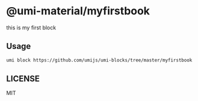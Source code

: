 # @umi-material/myfirstbook

this is my first block

## Usage

```sh
umi block https://github.com/umijs/umi-blocks/tree/master/myfirstbook
```

## LICENSE

MIT
